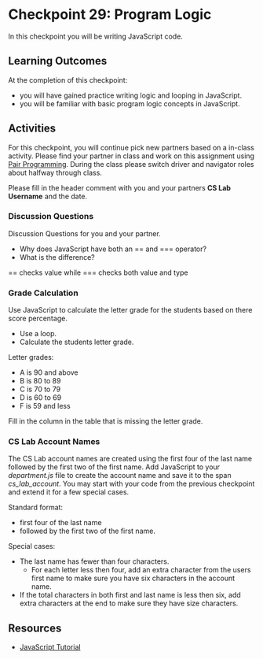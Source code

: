 # Checkpoint 29: Program Logic

In this checkpoint you will be writing JavaScript code.

## Learning Outcomes

At the completion of this checkpoint:

* you will have gained practice writing logic and looping in JavaScript.
* you will be familiar with basic program logic concepts in JavaScript.

## Activities

For this checkpoint, you will continue pick new partners based on a in-class activity.
Please find your partner in class and work on this assignment using [Pair Programming](https://en.wikipedia.org/wiki/Pair_programming).
During the class please switch driver and navigator roles about halfway through class.

Please fill in the header comment with you and your partners **CS Lab Username** and the date.

### Discussion Questions

Discussion Questions for you and your partner.

* Why does JavaScript have both an == and === operator?
* What is the difference?

 == checks value while === checks both value and type 
 
### Grade Calculation

Use JavaScript to calculate the letter grade for the students based on there score percentage.

* Use a loop.
* Calculate the students letter grade.

Letter grades:

* A is 90 and above
* B is 80 to 89
* C is 70 to 79
* D is 60 to 69
* F is 59 and less

Fill in the column in the table that is missing the letter grade.

### CS Lab Account Names

The CS Lab account names are created using the first four of the last name followed by the first two of the first name.
Add JavaScript to your _department.js_ file to create the account name and save it to the span _cs\_lab\_account_.
You may start with your code from the previous checkpoint and extend it for a few special cases.

Standard format:

* first four of the last name
* followed by the first two of the first name.

Special cases:

* The last name has fewer than four characters.
  * For each letter less then four, add an extra character from the users first name to make sure you have six characters in the account name.
* If the total characters in both first and last name is less then six, add extra characters at the end to make sure they have size characters.

## Resources

* [JavaScript Tutorial](https://www.w3schools.com/js/default.asp)